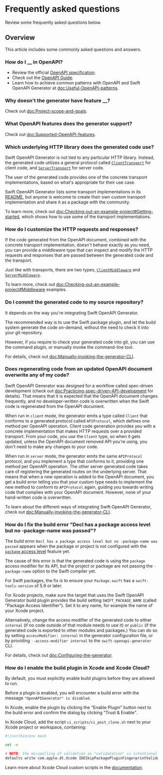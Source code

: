 # Frequently asked questions

Review some frequently asked questions below.

## Overview

This article includes some commonly asked questions and answers.

### How do I __ in OpenAPI?

- Review the official [OpenAPI specification](https://spec.openapis.org/oas/v3.1.0).
- Check out the [OpenAPI Guide](https://swagger.io/docs/specification/about/).
- Learn how to achieve common patterns with OpenAPI and Swift OpenAPI Generator at <doc:Useful-OpenAPI-patterns>.

### Why doesn't the generator have feature __?

Check out <doc:Project-scope-and-goals>.

### What OpenAPI features does the generator support?

Check out <doc:Supported-OpenAPI-features>.

### Which underlying HTTP library does the generated code use?

Swift OpenAPI Generator is not tied to any particular HTTP library. Instead, the generated code utilizes a general protocol called [`ClientTransport`](https://swiftpackageindex.com/apple/swift-openapi-runtime/documentation/openapiruntime/clienttransport) for client code, and [`ServerTransport`](https://swiftpackageindex.com/apple/swift-openapi-runtime/documentation/openapiruntime/servertransport) for server code.

The user of the generated code provides one of the concrete transport implementations, based on what's appropriate for their use case.

Swift OpenAPI Generator lists some transport implementations in its [README](https://github.com/apple/swift-openapi-generator#repository-organization), but anyone is welcome to create their own custom transport implementation and share it as a package with the community.

To learn more, check out <doc:Checking-out-an-example-project#Getting-started>, which shows how to use some of the transport implementations.

### How do I customize the HTTP requests and responses?

If the code generated from the OpenAPI document, combined with the concrete transport implementation, doesn't behave exactly as you need, you can provide a _middleware_ type that can inspect and modify the HTTP requests and responses that are passed between the generated code and the transport.

Just like with transports, there are two types, [`ClientMiddleware`](https://swiftpackageindex.com/apple/swift-openapi-runtime/documentation/openapiruntime/clientmiddleware) and [`ServerMiddleware`](https://swiftpackageindex.com/apple/swift-openapi-runtime/documentation/openapiruntime/servermiddleware).

To learn more, check out <doc:Checking-out-an-example-project#Middleware> examples.

### Do I commit the generated code to my source repository?

It depends on the way you're integrating Swift OpenAPI Generator.

The recommended way is to use the Swift package plugin, and let the build system generate the code on-demand, without the need to check it into your git repository.

However, if you require to check your generated code into git, you can use the command plugin, or manually invoke the command-line tool.

For details, check out <doc:Manually-invoking-the-generator-CLI>.

### Does regenerating code from an updated OpenAPI document overwrite any of my code?

Swift OpenAPI Generator was designed for a workflow called spec-driven development (check out <doc:Practicing-spec-driven-API-development> for details). That means that it is expected that the OpenAPI document changes frequently, and no developer-written code is overwritten when the Swift code is regenerated from the OpenAPI document.

When run in `client` mode, the generator emits a type called `Client` that conforms to a generated protocol called `APIProtocol`, which defines one method per OpenAPI operation. Client code generation provides you with a concrete implementation that makes HTTP requests over a provided transport. From your code, you _use_ the `Client` type, so when it gets updated, unless the OpenAPI document removed API you're using, you don't need to make any changes to your code.

When run in `server` mode, the generator emits the same `APIProtocol` protocol, and you implement a type that conforms to it, providing one method per OpenAPI operation. The other server generated code takes care of registering the generated routes on the underlying server. That means that when a new operation is added to the OpenAPI document, you get a build error telling you that your custom type needs to implement the new method to conform to `APIProtocol` again, guiding you towards writing code that complies with your OpenAPI document. However, none of your hand-written code is overwritten.

To learn about the different ways of integrating Swift OpenAPI Generator, check out <doc:Manually-invoking-the-generator-CLI>.

### How do I fix the build error "Decl has a package access level but no -package-name was passed"?

The build error `Decl has a package access level but no -package-name was passed` appears when the package or project is not configured with the [`package` access level](https://github.com/apple/swift-evolution/blob/main/proposals/0386-package-access-modifier.md) feature yet.

The cause of this error is that the generated code is using the `package` access modifier for its API, but the project or package are not passing the `-package-name` option to the Swift compiler yet.

For Swift packages, the fix is to ensure your `Package.swift` has a `swift-tools-version` of 5.9 or later.

For Xcode projects, make sure the target that uses the Swift OpenAPI Generator build plugin provides the build setting `SWIFT_PACKAGE_NAME` (called "Package Access Identifier"). Set it to any name, for example the name of your Xcode project.

Alternatively, change the access modifier of the generated code to either `internal` (if no code outside of that module needs to use it) or `public` (if the generated code is exported to other modules and packages.) You can do so by setting `accessModifier: internal` in the generator configuration file, or by providing `--access-modifier internal` to the `swift-openapi-generator` CLI.

For details, check out <doc:Configuring-the-generator>.

### How do I enable the build plugin in Xcode and Xcode Cloud?

By default, you must explicitly enable build plugins before they are allowed to run.

Before a plugin is enabled, you will encounter a build error with the message `"OpenAPIGenerator" is disabled`.

In Xcode, enable the plugin by clicking the "Enable Plugin" button next to the build error and confirm the dialog by clicking "Trust & Enable".

In Xcode Cloud, add the script `ci_scripts/ci_post_clone.sh` next to your Xcode project or workspace, containing:

```bash
#!/usr/bin/env bash

set -e

# NOTE: the misspelling of validation as "validatation" is intentional and the spelling Xcode expects.
defaults write com.apple.dt.Xcode IDESkipPackagePluginFingerprintValidatation -bool YES
```

Learn more about Xcode Cloud custom scripts in the [documentation](https://developer.apple.com/documentation/xcode/writing-custom-build-scripts).
